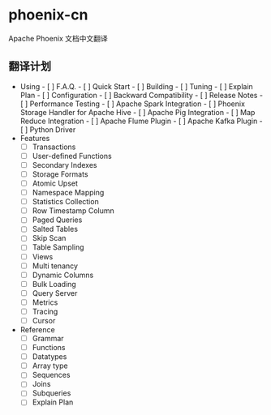 # phoenix-cn
Apache Phoenix 文档中文翻译

## 翻译计划

- Using
      - [ ] F.A.Q.
      - [ ] Quick Start
      - [ ] Building
      - [ ] Tuning
      - [ ] Explain Plan
      - [ ] Configuration
      - [ ] Backward Compatibility
      - [ ] Release Notes
      - [ ] Performance Testing
      - [ ] Apache Spark Integration
      - [ ] Phoenix Storage Handler for Apache Hive
      - [ ] Apache Pig Integration
      - [ ] Map Reduce Integration
      - [ ] Apache Flume Plugin
      - [ ] Apache Kafka Plugin
      - [ ] Python Driver
- Features
  - [ ] Transactions
  - [ ] User-defined Functions
  - [ ] Secondary Indexes
  - [ ] Storage Formats
  - [ ] Atomic Upset
  - [ ] Namespace Mapping
  - [ ] Statistics Collection
  - [ ] Row Timestamp Column
  - [ ] Paged Queries
  - [ ] Salted Tables
  - [ ] Skip Scan
  - [ ] Table Sampling
  - [ ] Views
  - [ ] Multi tenancy
  - [ ] Dynamic Columns
  - [ ] Bulk Loading
  - [ ] Query Server
  - [ ] Metrics
  - [ ] Tracing
  - [ ] Cursor
- Reference
  - [ ] Grammar
  - [ ] Functions
  - [ ] Datatypes
  - [ ] Array type
  - [ ] Sequences
  - [ ] Joins
  - [ ] Subqueries
  - [ ] Explain Plan